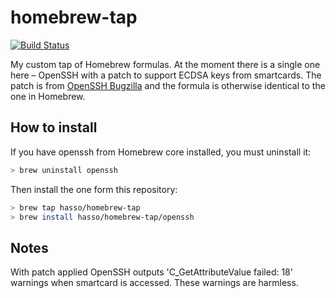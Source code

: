 # homebrew-tap

[![Build Status](https://travis-ci.org/hasso/homebrew-tap.svg?branch=master)](https://travis-ci.org/hasso/homebrew-tap)

My custom tap of Homebrew formulas. At the moment there is a single one
here – OpenSSH with a patch to support ECDSA keys from smartcards.
The patch is from [OpenSSH Bugzilla](https://bugzilla.mindrot.org/show_bug.cgi?id=2474)
and the formula is otherwise identical to the one in Homebrew.

## How to install

If you have openssh from Homebrew core installed, you must uninstall it:

```bash
> brew uninstall openssh
```

Then install the one form this repository:

```bash
> brew tap hasso/homebrew-tap
> brew install hasso/homebrew-tap/openssh
```

## Notes

With patch applied OpenSSH outputs 'C_GetAttributeValue failed: 18' warnings
when smartcard is accessed. These warnings are harmless.
